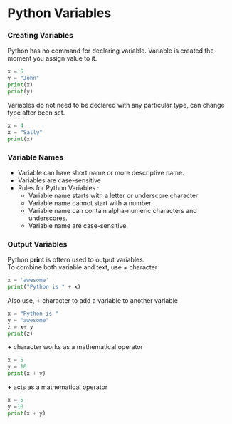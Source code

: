 # Python Variables

### Creating Variables
Python has no command for declaring variable.
Variable is created the moment you assign value to it.
```python
x = 5
y = "John"
print(x)
print(y)
```

Variables do not need to be declared with any particular type, can change type after been set.
```python
x = 4
x = "Sally"
print(x)
```

### Variable Names
* Variable can have short name or more descriptive name.
* Variables are case-sensitive
* Rules for Python Variables :
  - Variable name starts with a letter or underscore character
  - Variable name cannot start with a number
  - Variable name can contain alpha-numeric characters and underscores.
  - Variable name are case-sensitive.

### Output Variables 
Python **print** is oftern used to output variables.  
To combine both variable and text, use + character
```python
x = 'awesome'
print("Python is " + x)
```
 
 Also use, **+** character to add a variable to another variable
 ```python
 x = "Python is "
 y = "awesome"
 z = x+ y
 print(z)
 ```
 
 **+** character works as a mathematical operator
 ```python
 x = 5
 y = 10
 print(x + y)
 ```
 
 **+** acts as a mathematical operator
 ```python
 x = 5
 y =10
 print(x + y)
 ```
 

